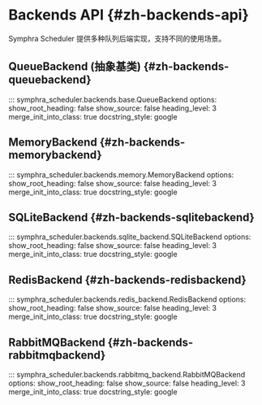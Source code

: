 # Backends API {#zh-backends-api}

Symphra Scheduler 提供多种队列后端实现，支持不同的使用场景。

## QueueBackend (抽象基类) {#zh-backends-queuebackend}

::: symphra_scheduler.backends.base.QueueBackend
    options:
      show_root_heading: false
      show_source: false
      heading_level: 3
      merge_init_into_class: true
      docstring_style: google

## MemoryBackend {#zh-backends-memorybackend}

::: symphra_scheduler.backends.memory.MemoryBackend
    options:
      show_root_heading: false
      show_source: false
      heading_level: 3
      merge_init_into_class: true
      docstring_style: google

## SQLiteBackend {#zh-backends-sqlitebackend}

::: symphra_scheduler.backends.sqlite_backend.SQLiteBackend
    options:
      show_root_heading: false
      show_source: false
      heading_level: 3
      merge_init_into_class: true
      docstring_style: google

## RedisBackend {#zh-backends-redisbackend}

::: symphra_scheduler.backends.redis_backend.RedisBackend
    options:
      show_root_heading: false
      show_source: false
      heading_level: 3
      merge_init_into_class: true
      docstring_style: google

## RabbitMQBackend {#zh-backends-rabbitmqbackend}

::: symphra_scheduler.backends.rabbitmq_backend.RabbitMQBackend
    options:
      show_root_heading: false
      show_source: false
      heading_level: 3
      merge_init_into_class: true
      docstring_style: google